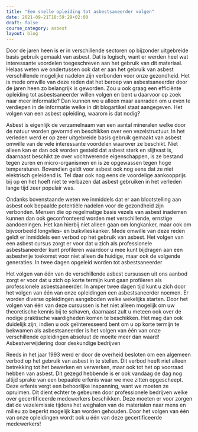 ```yaml
---
title: "Een snelle opleiding tot asbestsaneerder volgen"
date: 2021-09-21T18:59:29+02:00
draft: false
course_category: asbest
layout: blog
---
```


Door de jaren heen is er in verschillende sectoren op bijzonder uitgebreide basis gebruik gemaakt van asbest. Dat is logisch, want er werden heel wat interessante voordelen toegeschreven aan het gebruik van dit materiaal. Helaas weten we ondertussen ook dat er aan het gebruik van asbest verschillende mogelijke nadelen zijn verbonden voor onze gezondheid. Het is mede omwille van deze reden dat het beroep van asbestsaneerder door de jaren heen zo belangrijk is geworden. Zou u ook graag een efficiënte opleiding tot asbestsaneerder willen volgen en bent u daarvoor op zoek naar meer informatie? Dan kunnen we u alleen maar aanraden om u even te verdiepen in de informatie welke in dit blogartikel staat aangegeven.
Het volgen van een asbest opleiding, waarom is dat nodig?

Asbest is eigenlijk de verzamelnaam van een aantal mineralen welke door de natuur worden gevormd en beschikken over een vezelstructuur. In het verleden werd er op zeer uitgebreide basis gebruik gemaakt van asbest omwille van de vele interessante voordelen waarover ze beschikt. Niet alleen kan er dan ook worden gesteld dat asbest sterk en slijtvast is, daarnaast beschikt ze over vochtwerende eigenschappen, is ze bestand tegen zuren en micro-organismen en is ze opgewassen tegen hoge temperaturen. Bovendien geldt voor asbest ook nog eens dat ze niet elektrisch geleidend is. Tel daar ook nog eens de voordelige aankoopprijs bij op en het hoeft niet te verbazen dat asbest gebruiken in het verleden lange tijd zeer populair was.

Ondanks bovenstaande weten we inmiddels dat er aan blootstelling aan asbest ook bepaalde potentiële nadelen voor de gezondheid zijn verbonden. Mensen die op regelmatige basis vezels van asbest inademen kunnen dan ook geconfronteerd worden met verschillende, ernstige aandoeningen. Het kan hierbij niet alleen gaan om longkanker, maar ook om bijvoorbeeld longvlies- en buikvlieskanker. Mede omwille van deze reden geldt er inmiddels een verbod op het gebruik van asbest. Het volgen van een asbest cursus zorgt er voor dat u zich als professionele asbestsaneerder kunt profileren waardoor u mee kunt bijdragen aan een asbestvrije toekomst voor niet alleen de huidige, maar ook de volgende generaties.
In twee dagen opgeleid worden tot asbestsaneerder

Het volgen van één van de verschillende asbest cursussen uit ons aanbod zorgt er voor dat u zich op korte termijn kunt gaan profileren als professionele asbestsaneerder. In amper twee dagen tijd kunt u zich door het volgen van één van onze opleidingen een asbestsaneerder noemen. Er worden diverse opleidingen aangeboden welke wekelijks starten. Door het volgen van één van deze cursussen is het niet alleen mogelijk om uw theoretische kennis bij te schaven, daarnaast zult u meteen ook over de nodige praktische vaardigheden komen te beschikken. Het mag dan ook duidelijk zijn, indien u ook geïnteresseerd bent om u op korte termijn te bekwamen als asbestsaneerder is het volgen van één van onze verschillende opleidingen absoluut de moeite meer dan waard!
Asbestverwijdering door deskundige bedrijven

Reeds in het jaar 1993 werd er door de overheid besloten om een algemeen verbod op het gebruik van asbest in te stellen. Dit verbod heeft niet alleen betrekking tot het bewerken en verwerken, maar ook tot het op voorraad hebben van asbest. Dit gezegd hebbende is er ook vandaag de dag nog altijd sprake van een bepaalde erfenis waar we mee zitten opgescheept. Deze erfenis vergt een behoorlijke inspanning, want we moeten ze opruimen. Dit dient echter te gebeuren door professionele bedrijven welke over gecertificeerde medewerkers beschikken. Deze moeten er voor zorgen dat de vezelemissie tijdens het weghalen van de materialen naar mens en milieu zo beperkt mogelijk kan worden gehouden. Door het volgen van één van onze opleidingen wordt ook u één van deze gecertificeerde medewerkers!